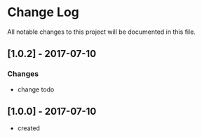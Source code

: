 # Change Log
All notable changes to this project will be documented in this file.


## [1.0.2] - 2017-07-10
### Changes
- change todo

## [1.0.0] - 2017-07-10
- created
